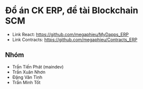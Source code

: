 # Đồ án CK ERP, đề tài Blockchain SCM
- Link React: https://github.com/megaphieu/MyDapps_ERP
- Link Contracts: https://github.com/megaphieu/Contracts_ERP

## Nhóm
- Trần Tiến Phát (maindev)
- Trần Xuân Nhơn
- Đặng Văn Tình
- Trần Minh Tốt
